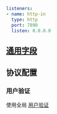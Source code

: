 ```{.yaml linenums="1"}
listeners:
- name: http-in
  type: http
  port: 7890
  listen: 0.0.0.0
```
## [通用字段](./index.md)

## 协议配置

### 用户验证

使用全局 [用户验证](../../general.md/#_2)